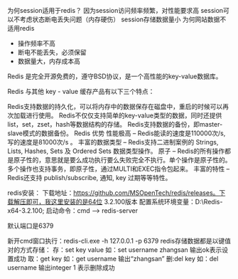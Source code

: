 为何session适用于redis？
  因为session访问频率频繁，对性能要求高
  session可以不考虑状态断电丢失问题（内存硬伤）
  session存储数据量小
  为何网站数据不适用redis
- 操作频率不高
- 断电不能丢失，必须保留
- 数据量大，内存成本高

Redis 是完全开源免费的，遵守BSD协议，是一个高性能的key-value数据库。

Redis 与其他 key - value 缓存产品有以下三个特点：

  Redis支持数据的持久化，可以将内存中的数据保存在磁盘中，重启的时候可以再次加载进行使用。
  Redis不仅仅支持简单的key-value类型的数据，同时还提供list，set，zset，hash等数据结构的存储。
  Redis支持数据的备份，即master-slave模式的数据备份。
Redis 优势
  性能极高 – Redis能读的速度是110000次/s,写的速度是81000次/s 。
  丰富的数据类型 – Redis支持二进制案例的 Strings, Lists, Hashes, Sets 及 Ordered Sets 数据类型操作。
  原子 – Redis的所有操作都是原子性的，意思就是要么成功执行要么失败完全不执行。单个操作是原子性的。多个操作也支持事务，即原子性，通过MULTI和EXEC指令包起来。
  丰富的特性 – Redis还支持 publish/subscribe, 通知, key 过期等等特性。


redis安装：
  下载地址：https://github.com/MSOpenTech/redis/releases。下载解压即可，我这里安装的是64位 3.2.100版本
  配置系统环境变量：D:\Redis-x64-3.2.100;
  启动命令：cmd  -->  redis-server

  默认端口是6379

  新开cmd窗口执行：redis-cli.exe -h 127.0.0.1 -p 6379
  redis存储数据都是以键值对的方式存储：
  存：set key value 如：set username zhangsan  输出ok表示设置成功
  取：get key       如：get username  输出“zhangsan”
  删:del key        如：del username  输出integer 1 表示删除成功